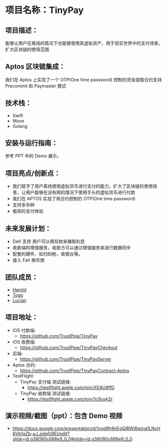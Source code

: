 # 项目名称：TinyPay

## 项目描述：

能够让用户在离线的情况下也能够使用其虚拟资产，用于现实世界中的支付场景，扩大区块链的使用范围

## Aptos 区块链集成：

我们在 Aptos 上实现了一个 OTP(One time password) 控制的资金提取合约支持 Precommit 和 Paymaster 模式

## 技术栈：

- Swift
- Move
- Golang

## 安装与运行指南：

参考 PPT 中的 Demo 展示。

## 项目亮点/创新点：

- 我们赋予了用户离线使用虚拟货币进行支付的能力，扩大了区块链的使用场景，让用户能够在没有网的情况下使用手头的虚拟货币进行付款
- 我们在 APTOS 实现了用合约控制的 OTP(One time password)
- 支持多币种
- 极简的支付体验

## 未来发展计划：
- Defi 支持 用户可以用存款来赚取利息
- 收款端的增值服务，收款方可以通过增值服务来进行数据同步
- 配套的硬件，如扫码枪，收银台等。
- 接入 Fait 换币商

## 团队成员：

- [Harold](https://github.com/HaroldGin931)
- [Togo](https://github.com/FWangZil)
- [Lucian](https://github.com/lysrain21)


## 项目地址：
- IOS 付款端:
  - https://github.com/TrustPipe/TinyPay
- IOS 收费端:
  - https://github.com/TrustPipe/TinyPayCheckout
- 后端:
  - https://github.com/TrustPipe/TinyPayServer
- Aptos 合约:
  - https://github.com/TrustPipe/TinyPayContract-Aptos
- TestFlight:
  - TinyPay 支付端 测试链接:
    - https://testflight.apple.com/join/XEAU8ffD
  - TinyPay 收款端 测试链接:
    - https://testflight.apple.com/join/1c9uyk2r

## 演示视频/截图（ppt）：包含 Demo 视频
- https://docs.google.com/presentation/d/1vod9h9nEgQlBWiBwina1LNyH8Vb1qZb-aJ_gdq0j9EI/edit?slide=id.g38080c688e9_0_0#slide=id.g38080c688e9_0_0
